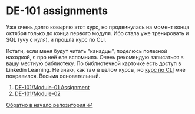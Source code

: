 # DE-101 assignments

Уже очень долго ковыряю этот курс, но продвинулась на момент конца октября только до конца первого модуля. Ибо стала уже тренировать и SQL (учу с нуля), и прошла курс по CLI. 

Кстати, если меня будут читать "канадцы", поделюсь полезной находкой, я про неё еле вспомнила. Очень рекомендую записаться в вашу местную библиотеку. По библиотечной карточке есть доступ в Linkedin Learning. Не знаю, как там в целом курсы, но [курс по CLI](https://www.linkedin.com/learning-login/share?account=74416756&forceAccount=false&redirect=https%3A%2F%2Fwww.linkedin.com%2Flearning%2Flearning-linux-command-line-14447912%3Ftrk%3Dshare_ent_url%26shareId%3DzDtHnp2pTbS1W2SnXg6%252F7g%253D%253D) мне понравился. Весьма основательный.

1. [DE-101/Module-01 Assignment](https://github.com/Bigdataworm/Datalearn/tree/main/DE-101/Module1)
2. [DE-101/Module-02](https://github.com/Bigdataworm/Datalearn/blob/main/DE-101/Module2/readme.md)

[Обратно в начало репозитория :leftwards_arrow_with_hook:](https://github.com/Bigdataworm/Datalearn)